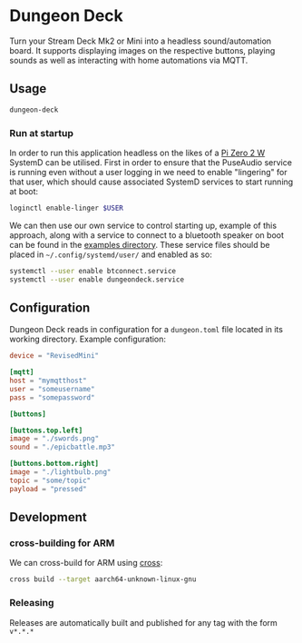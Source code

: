 # Dungeon Deck

Turn your Stream Deck Mk2 or Mini into a headless sound/automation board. It
supports displaying images on the respective buttons, playing sounds as well as
interacting with home automations via MQTT.

## Usage

```sh
dungeon-deck
```

### Run at startup

In order to run this application headless on the likes of a
[Pi Zero 2 W](https://www.raspberrypi.com/products/raspberry-pi-zero-2-w/)
SystemD can be utilised. First in order to ensure that the PuseAudio service is
running even without a user logging in we need to enable "lingering" for that
user, which should cause associated SystemD services to start running at boot:

```sh
loginctl enable-linger $USER
```

We can then use our own service to control starting up, example of this
approach, along with a service to connect to a bluetooth speaker on boot can be
found in the [examples directory](./examples/). These service files should be
placed in `~/.config/systemd/user/` and enabled as so:

```sh
systemctl --user enable btconnect.service
systemctl --user enable dungeondeck.service
```

## Configuration

Dungeon Deck reads in configuration for a `dungeon.toml` file located in its
working directory. Example configuration:

```toml
device = "RevisedMini"

[mqtt]
host = "mymqtthost"
user = "someusername"
pass = "somepassword"

[buttons]

[buttons.top.left]
image = "./swords.png"
sound = "./epicbattle.mp3"

[buttons.bottom.right]
image = "./lightbulb.png"
topic = "some/topic"
payload = "pressed"
```

## Development

### cross-building for ARM

We can cross-build for ARM using [cross](https://github.com/cross-rs/cross):

```sh
cross build --target aarch64-unknown-linux-gnu
```

### Releasing

Releases are automatically built and published for any tag with the form
`v*.*.*`
